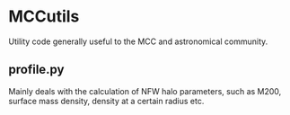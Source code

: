 MCCutils
========

Utility code generally useful to the MCC and astronomical community.

profile.py
----------
Mainly deals with the calculation of NFW halo parameters, such as M200, surface mass density, density at a certain radius etc.


